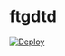 # ftgdtd

[![Deploy](https://www.herokucdn.com/deploy/button.png)](https://dashboard.heroku.com/new?template=https://github.com/Bobyut/ftgdtd)

